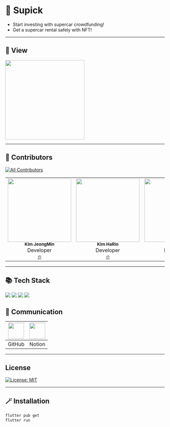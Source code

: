 # 🌟 Supick
* Start investing with supercar crowdfunding!
* Get a supercar rental safely with NFT!
---

## 🔮 View
<img width="250" alt="" src="">

---

## 💫 Contributors
[![All Contributors](https://img.shields.io/badge/all_contributors-3-orange.svg?style=flat-square)](#contributors-)
<table>
  <tr>
    <td align="center"><a href="https://github.com/JMsuper"><img src="https://avatars.githubusercontent.com/u/80041449?v=4?s=200" width="200px;" alt=""/><br /><sub><b>Kim JeongMin</b></sub></a><br />Developer<br/><a href="https://github.com/https-github-com-Juneks/SuperCarNFT/commits?author=JMsuper" title="Documentation">🔥</a></td>
    <td align="center"><a href="https://github.com/rineeee"><img src="https://avatars.githubusercontent.com/u/62981406?v=4?s=200" width="200px;" alt=""/><br /><sub><b>Kim HaRin</b></sub></a><br />Developer<br /><a href="https://github.com/https-github-com-Juneks/SuperCarNFT/commits?author=rineeee" title="Documentation">🔥</a></td>
    <td align="center"><a href="https://github.com/hen-ni"><img src="https://avatars.githubusercontent.com/u/90090783?v=4?s=200" width="200px;" alt=""/><br /><sub><b>Kim HaeIn</b></sub></a><br />Developer<br /><a href="https://github.com/https-github-com-Juneks/SuperCarNFT/commits?author=hen-ni" title="Documentation">🔥</a></td>
     <td align="center"><a href="https://github.com/do-zeroo"><img src="https://avatars.githubusercontent.com/u/111207503?v=4?s=200" width="200px;" alt=""/><br /><sub><b>Kwon DoYoung</b></sub></a><br />Developer<br /><a href="https://github.com/https-github-com-Juneks/SuperCarNFT/commits?author=do-zeroo" title="Documentation">🔥</a></td>
     <td align="center"><a href="https://github.com/chaellllrin"><img src="https://avatars.githubusercontent.com/u/111208402?v=4?s=200" width="200px;" alt=""/><br /><sub><b>Kim ChaeRin</b></sub></a><br />Developer<br /><a href="https://github.com/https-github-com-Juneks/SuperCarNFT/commits?author=chaellllrin" title="Documentation">🔥</a></td>
    <td align="center"><a href="https://github.com/Asnow15821"><img src="https://avatars.githubusercontent.com/u/111207610?v=4?s=200" width="200px;" alt=""/><br /><sub><b>Kwon Soonho</b></sub></a><br />Developer<br /><a href="https://github.com/https-github-com-Juneks/SuperCarNFT/commits?author=Asnow15821" title="Documentation">🔥</a></td>
     
</table>


---


## 📚 Tech Stack
 <a href="#"><img src="https://img.shields.io/badge/Flutter-F7DF1E?style=flat&logo=Flutter&logoColor=black"/></a>
<a href="#"><img src="https://img.shields.io/badge/MetaMask-FF9A00?style=flat&logo=metamask&logoColor=black"/></a>
<a href="#"><img src="https://img.shields.io/badge/IPFS-65C2CB?style=flat&logo=IPFS&logoColor=black"/></a>
<a href="#"><img src="https://img.shields.io/badge/Infura-FF4D00?style=flat&logo=infura&logoColor=black"/></a>




## 🌈 Communication

|<img width= 50 src="https://i.imgur.com/Ap8neHw.png">| <img width= 50 src="https://i.imgur.com/jrN40gS.jpg">    |
| :---------------------------------------------------: | :---------------------------------------------------: |
|                        GitHub                     |                        Notion                         |


---

## License
[![License: MIT](https://img.shields.io/badge/License-MIT-skyblue.svg)](https://opensource.org/licenses/MIT)

---

## 🪄 Installation

```sh
flutter pub get
flutter run
```



